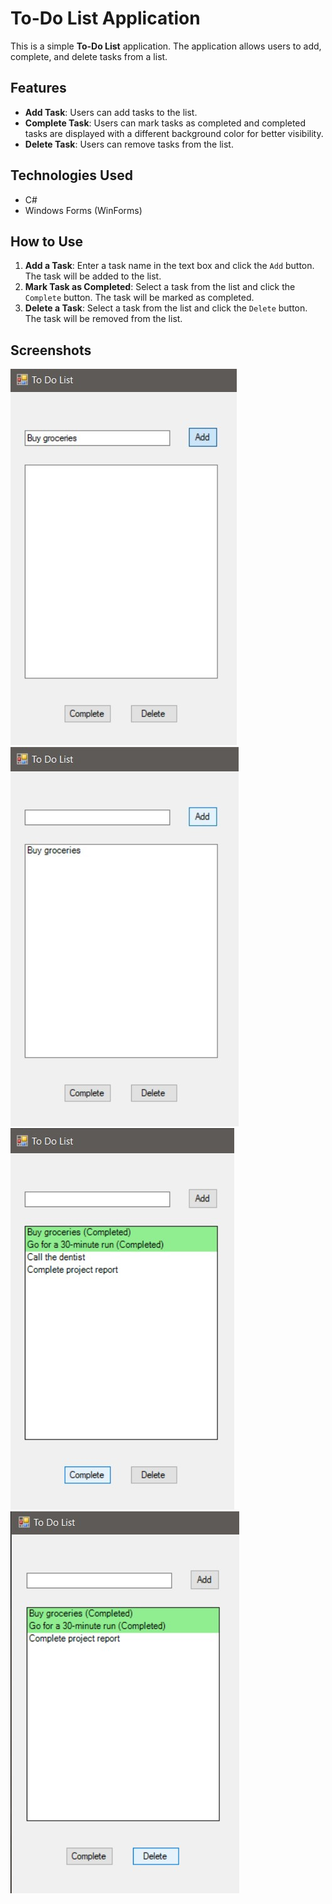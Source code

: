 # To-Do List Application

This is a simple **To-Do List** application. The application allows users to add, complete, and delete tasks from a list.

## Features

- **Add Task**: Users can add tasks to the list.
- **Complete Task**: Users can mark tasks as completed and completed tasks are displayed with a different background color for better visibility.
- **Delete Task**: Users can remove tasks from the list.

## Technologies Used

- C#
- Windows Forms (WinForms)

## How to Use

1. **Add a Task**: Enter a task name in the text box and click the `Add` button. The task will be added to the list.
2. **Mark Task as Completed**: Select a task from the list and click the `Complete` button. The task will be marked as completed.
3. **Delete a Task**: Select a task from the list and click the `Delete` button. The task will be removed from the list.

## Screenshots

![Adding a Task](https://github.com/rumeysaulusoy/ToDoList/raw/main/screenshot1.jpg)
![Adding a Task](https://github.com/rumeysaulusoy/ToDoList/raw/main/screenshot2.jpg)
![Completing a Task](https://github.com/rumeysaulusoy/ToDoList/raw/main/screenshot3.jpg)
![Deleting a Task](https://github.com/rumeysaulusoy/ToDoList/raw/main/screenshot4.jpg)

